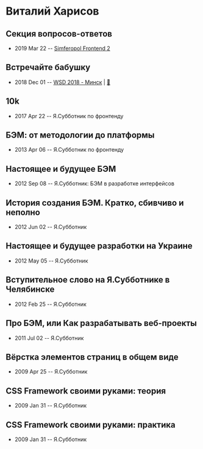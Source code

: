 # Виталий Харисов

## Секция вопросов-ответов
- 2019 Mar 22 -- [Simferopol Frontend 2](https://www.youtube.com/watch?v=H7Ad1d2-UyA)    
## Встречайте бабушку
- 2018 Dec 01 -- [WSD 2018 - Минск](https://www.youtube.com/watch?v=_muWJOUe420)  | [:notebook:](https://wsd.events/2018/12/01/pres/meet-babushka.pdf)  
## 10k
- 2017 Apr 22 -- Я.Субботник по фронтенду    
## БЭМ: от методологии до платформы
- 2013 Apr 06 -- Я.Субботник по фронтенду    
## Настоящее и будущее БЭМ
- 2012 Sep 08 -- Я.Субботник: БЭМ в разработке интерфейсов    
## История создания БЭМ. Кратко, сбивчиво и неполно
- 2012 Jun 02 -- Я.Субботник    
## Настоящее и будущее разработки на Украине
- 2012 May 05 -- Я.Субботник    
## Вступительное слово на Я.Субботнике в Челябинске
- 2012 Feb 25 -- Я.Субботник    
## Про БЭМ, или Как разрабатывать веб-проекты
- 2011 Jul 02 -- Я.Субботник    
## Вёрстка элементов страниц в общем виде
- 2009 Apr 25 -- Я.Субботник    
## CSS Framework своими руками: теория
- 2009 Jan 31 -- Я.Субботник    
## CSS Framework своими руками: практика
- 2009 Jan 31 -- Я.Субботник    

